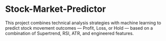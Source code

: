 # Stock-Market-Predictor
This project combines technical analysis strategies with machine learning to predict stock movement outcomes — Profit, Loss, or Hold — based on a combination of Supertrend, RSI, ATR, and engineered features.
